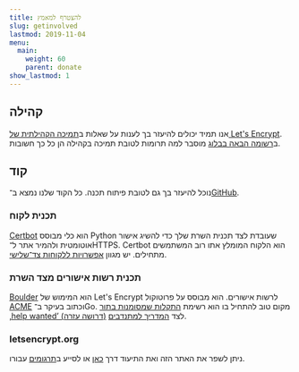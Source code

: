 ```yaml
---
title: להצטרף למאמץ
slug: getinvolved
lastmod: 2019-11-04
menu:
  main:
    weight: 60
    parent: donate
show_lastmod: 1
---
```



## קהילה

אנו תמיד יכולים להיעזר בך לענות על שאלות ב[תמיכה הקהילתית של Let's Encrypt](https://community.letsencrypt.org/). ב[רשומה הבאה בבלוג](/2015/08/13/lets-encrypt-community-support.html) מוסבר למה תרומות לטובת תמיכה בקהילה הן כל כך חשובות.

## קוד

נוכל להיעזר בך גם לטובת פיתוח תכנה. כל הקוד שלנו נמצא ב־[GitHub](https://github.com/letsencrypt/).

### תכנית לקוח

[Certbot](https://github.com/certbot/certbot) הוא כלי מבוסס Python שעובדת לצד תכנית השרת שלך כדי להשיג אישור אוטומטית ולהמיר אתר ל־HTTPS. Certbot הוא הלקוח המומלץ אתו רוב המשתמשים מתחילים. יש מגוון [אפשרויות ללקוחות צד־שלישי](/docs/client-options).

### תכנית רשות אישורים מצד השרת

[Boulder](https://github.com/letsencrypt/boulder) הוא המימוש של Let's Encrypt לרשות אישורים. הוא מבוסס על פרוטוקול [ACME](https://tools.ietf.org/html/rfc8555) וכתוב בעיקר ב־Go. מקום טוב להתחיל בו הוא רשימת [התקלות שמסומנות בתור ‚help wanted’ (דרושה עזרה)](https://github.com/letsencrypt/boulder/labels/help%20wanted) לצד [המדריך למתנדבים](https://github.com/letsencrypt/boulder/blob/main/docs/CONTRIBUTING.md).

### letsencrypt.org

ניתן לשפר את האתר הזה ואת התיעוד דרך [כאן](https://github.com/letsencrypt/website) או לסייע ב[תרגומים](https://crowdin.com/project/lets-encrypt-website) עבורו.
